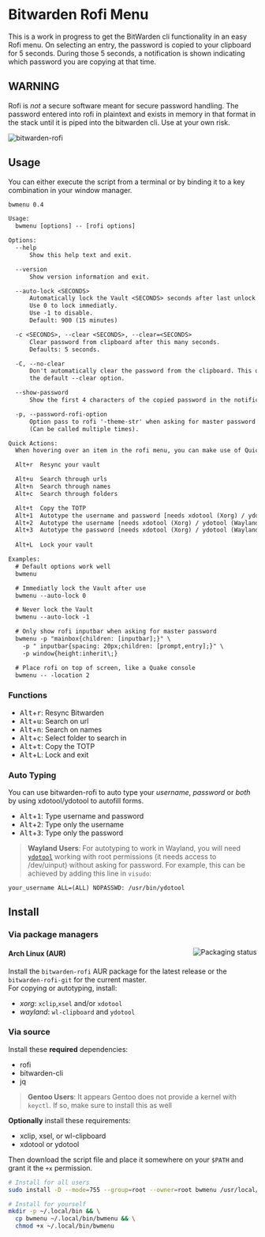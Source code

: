 # Bitwarden Rofi Menu

This is a work in progress to get the BitWarden cli functionality in an easy
Rofi menu. On selecting an entry, the password is copied to your clipboard for
5 seconds. During those 5 seconds, a notification is shown indicating which
password you are copying at that time.

## WARNING

Rofi is _not_ a secure software meant for secure password handling. The password
entered into rofi in plaintext and exists in memory in that format in the stack
until it is piped into the bitwarden cli. Use at your own risk.

![bitwarden-rofi](img/screenshot1.png)

## Usage

You can either execute the script from a terminal or by binding it to a key
combination in your window manager.

```txt
bwmenu 0.4

Usage:
  bwmenu [options] -- [rofi options]

Options:
  --help
      Show this help text and exit.

  --version
      Show version information and exit.

  --auto-lock <SECONDS>
      Automatically lock the Vault <SECONDS> seconds after last unlock.
      Use 0 to lock immediatly.
      Use -1 to disable.
      Default: 900 (15 minutes)

  -c <SECONDS>, --clear <SECONDS>, --clear=<SECONDS>
      Clear password from clipboard after this many seconds.
      Defaults: 5 seconds.

  -C, --no-clear
      Don't automatically clear the password from the clipboard. This disables
      the default --clear option.

  --show-password
      Show the first 4 characters of the copied password in the notification.

  -p, --password-rofi-option
      Option pass to rofi '-theme-str' when asking for master password
      (Can be called multiple times).

Quick Actions:
  When hovering over an item in the rofi menu, you can make use of Quick Actions.

  Alt+r  Resync your vault

  Alt+u  Search through urls
  Alt+n  Search through names
  Alt+c  Search through folders

  Alt+t  Copy the TOTP
  Alt+1  Autotype the username and password [needs xdotool (Xorg) / ydotool (Wayland)]
  Alt+2  Autotype the username [needs xdotool (Xorg) / ydotool (Wayland)]
  Alt+3  Autotype the password [needs xdotool (Xorg) / ydotool (Wayland)]
  
  Alt+L  Lock your vault

Examples:
  # Default options work well
  bwmenu

  # Immediatly lock the Vault after use
  bwmenu --auto-lock 0

  # Never lock the Vault
  bwmenu --auto-lock -1

  # Only show rofi inputbar when asking for master password
  bwmenu -p "mainbox{children: [inputbar];}" \
    -p " inputbar{spacing: 20px;children: [prompt,entry];}" \
    -p window{height:inherit\;}

  # Place rofi on top of screen, like a Quake console
  bwmenu -- -location 2
```

### Functions

- <kbd>Alt</kbd>+<kbd>r</kbd>: Resync Bitwarden
- <kbd>Alt</kbd>+<kbd>u</kbd>: Search on url
- <kbd>Alt</kbd>+<kbd>n</kbd>: Search on names
- <kbd>Alt</kbd>+<kbd>c</kbd>: Select folder to search in
- <kbd>Alt</kbd>+<kbd>t</kbd>: Copy the TOTP
- <kbd>Alt</kbd>+<kbd>L</kbd>: Lock and exit

### Auto Typing

You can use bitwarden-rofi to auto type your *username*, *password* or *both* by
using xdotool/ydotool to autofill forms.

- <kbd>Alt</kbd>+<kbd>1</kbd>: Type username and password
- <kbd>Alt</kbd>+<kbd>2</kbd>: Type only the username
- <kbd>Alt</kbd>+<kbd>3</kbd>: Type only the password

> __Wayland Users__: For autotyping to work in Wayland, you will need
[`ydotool`](https://github.com/ReimuNotMoe/ydotool) working with root
permissions (it needs access to /dev/uinput) without asking for password. For
example, this can be achieved by adding this line in `visudo`:

`your_username ALL=(ALL) NOPASSWD: /usr/bin/ydotool`

## Install

### Via package managers

<a href="https://repology.org/metapackage/bitwarden-rofi/versions">
  <img src="https://repology.org/badge/vertical-allrepos/bitwarden-rofi.svg"
    alt="Packaging status" align="right">
</a>

#### Arch Linux (AUR)

Install the `bitwarden-rofi` AUR package for the latest release or the
`bitwarden-rofi-git` for the current master.  
For copying or autotyping, install:

- *xorg*: `xclip`,`xsel` and/or `xdotool`
- *wayland*: `wl-clipboard` and `ydotool`

### Via source

Install these __required__ dependencies:

- rofi
- bitwarden-cli
- jq

> __Gentoo Users__: It appears Gentoo does not provide a kernel with `keyctl`.
If so, make sure to install this as well

__Optionally__ install these requirements:

- xclip, xsel, or wl-clipboard
- xdotool or ydotool

Then download the script file and place it somewhere on your `$PATH` and grant it
the `+x` permission.

```bash
# Install for all users
sudo install -D --mode=755 --group=root --owner=root bwmenu /usr/local/bin/bwmenu

# Install for yourself
mkdir -p ~/.local/bin && \
  cp bwmenu ~/.local/bin/bwmenu && \
  chmod +x ~/.local/bin/bwmenu
```
